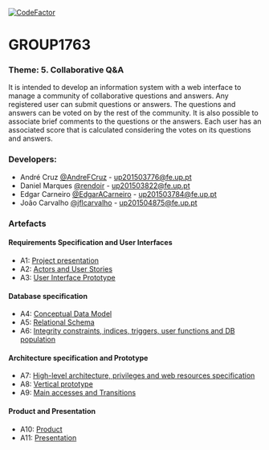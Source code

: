 [![CodeFactor](https://www.codefactor.io/repository/github/jflcarvalho/lbaw1763/badge)](https://www.codefactor.io/repository/github/jflcarvalho/lbaw1763)

# GROUP1763
 ### Theme: 5. Collaborative Q&A
 It is intended to develop an information system with a web interface to manage a community of collaborative questions and answers. Any registered user can submit questions or answers. The questions and answers can be voted on by the rest of the community. It is also possible to associate brief comments to the questions or the answers. Each user has an associated score that is calculated considering the votes on its questions and answers.
 
 
 ### Developers:
  * André Cruz [@AndreFCruz](https://github.com/AndreFCruz) - up201503776@fe.up.pt
  * Daniel Marques [@rendoir](https://github.com/rendoir) - up201503822@fe.up.pt
  * Edgar Carneiro [@EdgarACarneiro](https://github.com/EdgarACarneiro) - up201503784@fe.up.pt
  * João Carvalho [@jflcarvalho](https://github.com/jflcarvalho) - up201504875@fe.up.pt


### Artefacts
#### Requirements Specification and User Interfaces
* A1: [Project presentation](https://github.com/jflcarvalho/lbaw1763/blob/artifacts/Artifacts/lbaw1763_a1.md)
* A2: [Actors and User Stories](https://github.com/jflcarvalho/lbaw1763/blob/artifacts/Artifacts/lbaw1763_a2.md)
* A3: [User Interface Prototype](https://github.com/jflcarvalho/lbaw1763/blob/artifacts/Artifacts/lbaw1763_a3.md)
#### Database specification
* A4: [Conceptual Data Model](https://github.com/jflcarvalho/lbaw1763/blob/artifacts/Artifacts/lbaw1763_a4.md)
* A5: [Relational Schema](https://github.com/jflcarvalho/lbaw1763/blob/artifacts/Artifacts/lbaw1763_a5.md)
* A6: [Integrity constraints, indices, triggers, user functions and DB population](https://github.com/jflcarvalho/lbaw1763/blob/artifacts/Artifacts/lbaw1763_a6.md)
#### Architecture specification and Prototype
* A7: [High-level architecture, privileges and web resources specification](https://github.com/jflcarvalho/lbaw1763/blob/artifacts/Artifacts/lbaw1763_a7.md)
* A8: [Vertical prototype](https://github.com/jflcarvalho/lbaw1763/blob/artifacts/Artifacts/lbaw1763_a8.md)
* A9: [Main accesses and Transitions](https://github.com/jflcarvalho/lbaw1763/blob/artifacts/Artifacts/lbaw1763_a9.md)
#### Product and Presentation
* A10: [Product](https://github.com/jflcarvalho/lbaw1763/blob/artifacts/Artifacts/lbaw1763_a10.md)
* A11: [Presentation](https://github.com/jflcarvalho/lbaw1763/blob/artifacts/Artifacts/lbaw1763_a11.md)
